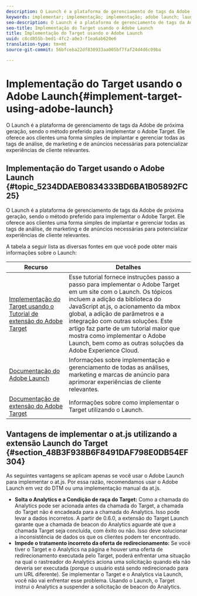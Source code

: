 ```yaml
---
description: O Launch é a plataforma de gerenciamento de tags da Adobe de próxima geração, sendo o método preferido para implementar o Adobe Target. Ele oferece aos clientes uma forma simples de implantar e gerenciar todas as tags de análise, de marketing e de anúncios necessárias para potencializar experiências de cliente relevantes.
keywords: implementar; implementação; implementação; adobe launch; launch; raça; redirecionar
seo-description: O Launch é a plataforma de gerenciamento de tags da Adobe de próxima geração, sendo o método preferido para implementar o Adobe Target. Ele oferece aos clientes uma forma simples de implantar e gerenciar todas as tags de análise, de marketing e de anúncios necessárias para potencializar experiências de cliente relevantes.
seo-title: Implementação do Target usando o Adobe Launch
title: Implementação do Target usando o Adobe Launch
uuid: c8cd855b-bed1-4fc2-a0e3-f1ea6ab620e6
translation-type: tm+mt
source-git-commit: 56bfceba22df830933aa005bf7faf24d4d6c09ba

---
```



# Implementação do Target usando o Adobe Launch{#implement-target-using-adobe-launch}

O Launch é a plataforma de gerenciamento de tags da Adobe de próxima geração, sendo o método preferido para implementar o Adobe Target. Ele oferece aos clientes uma forma simples de implantar e gerenciar todas as tags de análise, de marketing e de anúncios necessárias para potencializar experiências de cliente relevantes.

## Implementação do Target usando o Adobe Launch {#topic_5234DDAEB0834333BD6BA1B05892FC25}

O Launch é a plataforma de gerenciamento de tags da Adobe de próxima geração, sendo o método preferido para implementar o Adobe Target. Ele oferece aos clientes uma forma simples de implantar e gerenciar todas as tags de análise, de marketing e de anúncios necessárias para potencializar experiências de cliente relevantes.

A tabela a seguir lista as diversas fontes em que você pode obter mais informações sobre o Launch:

| Recurso | Detalhes |
|--- |--- |
| [Implementação do Target usando o Tutorial de extensão do Adobe Target](https://docs.adobe.com/content/help/en/experience-cloud/implementing-in-websites-with-launch/implement-solutions/target.html) | Esse tutorial fornece instruções passo a passo para implementar o Adobe Target em um site com o Launch. Os tópicos incluem a adição da biblioteca do JavaScript at.js, o acionamento da mbox global, a adição de parâmetros e a integração com outras soluções. Este artigo faz parte de um tutorial maior que mostra como implementar o Adobe Launch, bem como as outras soluções da Adobe Experience Cloud. |
| [Documentação do Adobe Launch](https://docs.adobe.com/content/help/en/launch/using/intro/get-started/quick-start.html) | Informações sobre implementação e gerenciamento de todas as análises, marketing e marcas de anúncio para aprimorar experiências de cliente relevantes. |
| [Documentação de extensão do Adobe Target](https://docs.adobe.com/content/help/en/launch/using/extensions-ref/adobe-extension/target-extension/overview.html) | Informações sobre como implementar o Target utilizando o Launch. |

## Vantagens de implementar o at.js utilizando a extensão Launch do Target {#section_48B3F938B6F8491DAF798E0DB54EF304}

As seguintes vantagens se aplicam apenas se você usar o Adobe Launch para implementar o at.js. Por essa razão, recomendamos usar o Adobe Launch em vez do DTM ou uma implementação manual da at.js.

* **Solta o Analytics e a Condição de raça do Target:** Como a chamada do Analytics pode ser acionada antes da chamada do Target, a chamada do Target não é encadeada para a chamada do Analytics. Isso pode levar a dados incorretos. A partir de 0.6.0, a extensão do Target Launch garante que a chamada de beacon do Analytics aguarde até que a chamada Target seja concluída, com êxito ou não. Isso deve solucionar a inconsistência de dados os que os clientes podem ter encontrado.
* **Impede o tratamento incorreto da oferta de redirecionamento:** Se você tiver o Target e o Analytics na página e houver uma oferta de redirecionamento executada pelo Target, poderá enfrentar uma situação na qual o rastreador do Analytics aciona uma solicitação quando ela não deveria ser executada (porque o usuário está sendo redirecionado para um URL diferente). Se implementar o Target e o Analytics via Launch, você não vai enfrentar esse problema. Usando o Launch, o Target instrui o Analytics a suspender a solicitação de beacon do Analytics.
